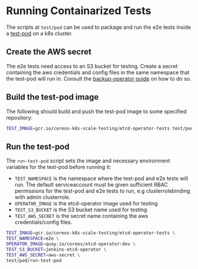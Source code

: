 # Running Containarized Tests

The scripts at `test/pod` can be used to package and run the e2e tests inside a [test-pod](./test-pod.yaml) on a k8s cluster.

## Create the AWS secret

The e2e tests need access to an S3 bucket for testing. Create a secret containing the aws credentials and config files in the same namespace that the test-pod will run in. Consult the [backup-operator guide][setup-aws-secret] on how to do so.


## Build the test-pod image

The following should build and push the test-pod image to some specified repository:

```sh
TEST_IMAGE=gcr.io/coreos-k8s-scale-testing/etcd-operator-tests test/pod/build
```

## Run the test-pod
The `run-test-pod` script sets the image and necessary environment variables for the test-pod before running it:

- `TEST_NAMESPACE` is the namespace where the test-pod and e2e tests will run. The default serviceaccount must be given sufficient RBAC permissions for the test-pod and e2e tests to run, e.g clusterrolebinding with admin clusterrole.
- `OPERATOR_IMAGE` is the etcd-operator image used for testing
- `TEST_S3_BUCKET` is the S3 bucket name used for testing
- `TEST_AWS_SECRET` is the secret name containing the aws credentials/config files.

```sh
TEST_IMAGE=gcr.io/coreos-k8s-scale-testing/etcd-operator-tests \
TEST_NAMESPACE=e2e \
OPERATOR_IMAGE=quay.io/coreos/etcd-operator:dev \
TEST_S3_BUCKET=jenkins-etcd-operator \
TEST_AWS_SECRET=aws-secret \
test/pod/run-test-pod
```

[setup-aws-secret]:../../doc/user/walkthrough/backup-operator.md#setup-aws-secret